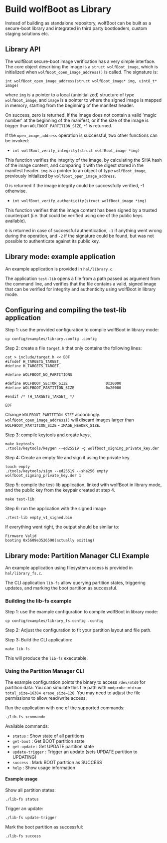 # Build wolfBoot as Library

Instead of building as standalone repository, wolfBoot can be built as
a secure-boot library and integrated in third party bootloaders, custom
staging solutions etc.


## Library API

The wolfBoot secure-boot image verification has a very simple interface.
The core object describing the image is a `struct wolfBoot_image`, which
is initialized when `wolfBoot_open_image_address()` is called. The signature is:


`int wolfBoot_open_image_address(struct wolfBoot_image* img, uint8_t* image)`


where `img` is a pointer to a local (uninitialized) structure of type `wolfBoot_image`, and
`image` is a pointer to where the signed image is mapped in memory, starting from the beginning
of the manifest header.


On success, zero is returned. If the image does not contain a valid 'magic number' at the beginning
of the manifest, or if the size of the image is bigger than `WOLFBOOT_PARTITION_SIZE`, -1 is returned.


If the `open_image_address` operation is successful, two other functions can be invoked:


- `int wolfBoot_verify_integrity(struct wolfBoot_image *img)`


This function verifies the integrity of the image, by calculating the SHA hash of the image content,
and comparing it with the digest stored in the manifest header. `img` is a pointer to
an object of type `wolfBoot_image`, previously initialized by `wolfBoot_open_image_address`.


0 is returned if the image integrity could be successfully verified, -1 otherwise.



- `int wolfBoot_verify_authenticity(struct wolfBoot_image *img)`


This function verifies that the image content has been signed by a trusted
counterpart (i.e. that could be verified using one of the public keys available).


`0` is returned in case of successful authentication,  `-1` if anything went wrong during the operation,
and `-2` if the signature could be found, but was not possible to authenticate against its public key.

## Library mode: example application

An example application is provided in `hal/library.c`.

The application `test-lib` opens a file from a path passed as argument
from the command line, and verifies that the file contains a valid, signed
image that can be verified for integrity and authenticity using wolfBoot in library
mode.

## Configuring and compiling the test-lib application

Step 1: use the provided configuration to compile wolfBoot in library mode:

```
cp config/examples/library.config .config
```

Step 2: create a file `target.h` that only contains the following lines:

```
cat > include/target.h << EOF
#ifndef H_TARGETS_TARGET_
#define H_TARGETS_TARGET_

#define WOLFBOOT_NO_PARTITIONS

#define WOLFBOOT_SECTOR_SIZE                 0x20000
#define WOLFBOOT_PARTITION_SIZE              0x20000

#endif /* !H_TARGETS_TARGET_ */

EOF
```

Change `WOLFBOOT_PARTITION_SIZE` accordingly. `wolfBoot_open_image_address()` will discard images larger than
`WOLFBOOT_PARTITION_SIZE` - `IMAGE_HEADER_SIZE`.


Step 3: compile keytools and create keys.

```
make keytools
./tools/keytools/keygen --ed25519 -g wolfboot_signing_private_key.der
```


Step 4: Create an empty file and sign it using the private key.

```
touch empty
./tools/keytools/sign --ed25519 --sha256 empty wolfboot_signing_private_key.der 1
```


Step 5: compile the test-lib application, linked with wolfBoot in library mode, and the
public key from the keypair created at step 4.

```
make test-lib
```

Step 6: run the application with the signed image

```
./test-lib empty_v1_signed.bin
```

If everything went right, the output should be similar to:

```
Firmware Valid
booting 0x5609e3526590(actually exiting)
```

## Library mode: Partition Manager CLI Example

An example application using filesystem access is provided in `hal/library_fs.c`.

The CLI application `lib-fs` allow querying partition states, triggering updates, and marking the boot partition as successful.

### Building the lib-fs example

Step 1: use the example configuration to compile wolfBoot in library mode:

```
cp config/examples/library_fs.config .config
```

Step 2: Adjust the configuration to fit your partition layout and file path.

Step 3: Build the CLI application:

```
make lib-fs
```

This will produce the `lib-fs` executable.

### Using the Partition Manager CLI

The example configuration points the binary to access `/dev/mtd0` for partition data. You can simulate this file path with `modprobe mtdram total_size=16384 erase_size=128`. You may need to adjust the file permissions to allow read/write access.

Run the application with one of the supported commands:

```
./lib-fs <command>
```

Available commands:

- `status`         : Show state of all partitions
- `get-boot`       : Get BOOT partition state
- `get-update`     : Get UPDATE partition state
- `update-trigger` : Trigger an update (sets UPDATE partition to UPDATING)
- `success`        : Mark BOOT partition as SUCCESS
- `help`           : Show usage information

#### Example usage

Show all partition states:
```
./lib-fs status
```

Trigger an update:
```
./lib-fs update-trigger
```

Mark the boot partition as successful:
```
./lib-fs success
```
